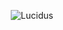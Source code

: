 <p align="center">
  <img src="https://criminal-vivyanne-lucidus-346ca075.koyeb.app/lucidus/card_v1?theme=dark&name=Jay%20&job=Software%20Engineer%20-%20Associate&company=MBG%20Co%2C.%20Ltd.&address=Seoul%2C%20Republic%20of%20Korea&about=Design%20is%20so%20hard..&email=byunjin22%40gmail.com&linkedin=https%3A%2F%2Flinkedin.com%2F" alt="Lucidus" />
</p>
